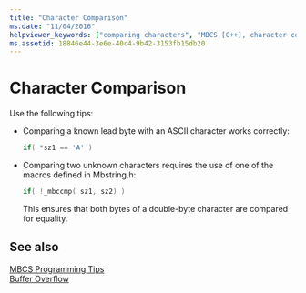 ```yaml
---
title: "Character Comparison"
ms.date: "11/04/2016"
helpviewer_keywords: ["comparing characters", "MBCS [C++], character comparison", "characters [C++], comparing"]
ms.assetid: 18846e44-3e6e-40c4-9b42-3153fb15db20
---
```

# Character Comparison

Use the following tips:

- Comparing a known lead byte with an ASCII character works correctly:

    ```cpp
    if( *sz1 == 'A' )
    ```

- Comparing two unknown characters requires the use of one of the macros defined in Mbstring.h:

    ```cpp
    if( !_mbccmp( sz1, sz2) )
    ```

   This ensures that both bytes of a double-byte character are compared for equality.

## See also

[MBCS Programming Tips](../text/mbcs-programming-tips.md)<br/>
[Buffer Overflow](../text/buffer-overflow.md)
